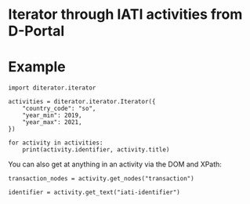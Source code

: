 Iterator through IATI activities from D-Portal
==============================================

# Example

```
import diterator.iterator

activities = diterator.iterator.Iterator({
    "country_code": "so",
    "year_min": 2019,
    "year_max": 2021,
})

for activity in activities:
    print(activity.identifier, activity.title)
```

You can also get at anything in an activity via the DOM and XPath:

```
transaction_nodes = activity.get_nodes("transaction")

identifier = activity.get_text("iati-identifier")
```
